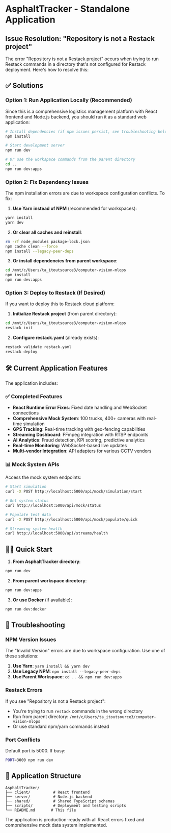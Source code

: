 # AsphaltTracker - Standalone Application

## Issue Resolution: "Repository is not a Restack project"

The error "Repository is not a Restack project" occurs when trying to run Restack commands in a directory that's not configured for Restack deployment. Here's how to resolve this:

## ✅ Solutions

### Option 1: Run Application Locally (Recommended)

Since this is a comprehensive logistics management platform with React frontend and Node.js backend, you should run it as a standard web application:

```bash
# Install dependencies (if npm issues persist, see troubleshooting below)
npm install

# Start development server
npm run dev

# Or use the workspace commands from the parent directory
cd ..
npm run dev:apps
```

### Option 2: Fix Dependency Issues

The npm installation errors are due to workspace configuration conflicts. To fix:

1. **Use Yarn instead of NPM** (recommended for workspaces):
```bash
yarn install
yarn dev
```

2. **Or clear all caches and reinstall**:
```bash
rm -rf node_modules package-lock.json
npm cache clean --force
npm install --legacy-peer-deps
```

3. **Or install dependencies from parent workspace**:
```bash
cd /mnt/c/Users/ta_itoutsource3/computer-vision-mlops
npm install
npm run dev:apps
```

### Option 3: Deploy to Restack (If Desired)

If you want to deploy this to Restack cloud platform:

1. **Initialize Restack project** (from parent directory):
```bash
cd /mnt/c/Users/ta_itoutsource3/computer-vision-mlops
restack init
```

2. **Configure restack.yaml** (already exists):
```bash
restack validate restack.yaml
restack deploy
```

## 🛠️ Current Application Features

The application includes:

### ✅ Completed Features
- **React Runtime Error Fixes**: Fixed date handling and WebSocket connections
- **Comprehensive Mock System**: 100 trucks, 400+ cameras with real-time simulation
- **GPS Tracking**: Real-time tracking with geo-fencing capabilities
- **Streaming Dashboard**: FFmpeg integration with RTSP endpoints  
- **AI Analytics**: Fraud detection, KPI scoring, predictive analytics
- **Real-time Monitoring**: WebSocket-based live updates
- **Multi-vendor Integration**: API adapters for various CCTV vendors

### 📊 Mock System APIs
Access the mock system endpoints:
```bash
# Start simulation
curl -X POST http://localhost:5000/api/mock/simulation/start

# Get system status
curl http://localhost:5000/api/mock/status

# Populate test data
curl -X POST http://localhost:5000/api/mock/populate/quick

# Streaming system health
curl http://localhost:5000/api/streams/health
```

## 🏃‍♂️ Quick Start

1. **From AsphaltTracker directory**:
```bash
npm run dev
```

2. **From parent workspace directory**:
```bash
npm run dev:apps
```

3. **Or use Docker** (if available):
```bash
npm run dev:docker
```

## 🔧 Troubleshooting

### NPM Version Issues
The "Invalid Version" errors are due to workspace configuration. Use one of these solutions:

1. **Use Yarn**: `yarn install && yarn dev`
2. **Use Legacy NPM**: `npm install --legacy-peer-deps`  
3. **Use Parent Workspace**: `cd .. && npm run dev:apps`

### Restack Errors
If you see "Repository is not a Restack project":
- You're trying to run `restack` commands in the wrong directory
- Run from parent directory: `/mnt/c/Users/ta_itoutsource3/computer-vision-mlops`
- Or use standard npm/yarn commands instead

### Port Conflicts
Default port is 5000. If busy:
```bash
PORT=3000 npm run dev
```

## 📁 Application Structure

```
AsphaltTracker/
├── client/          # React frontend
├── server/          # Node.js backend
├── shared/          # Shared TypeScript schemas
├── scripts/         # Deployment and testing scripts
└── README.md       # This file
```

The application is production-ready with all React errors fixed and comprehensive mock data system implemented.